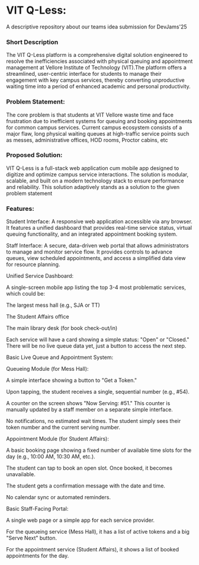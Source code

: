 # VIT Q-Less:
A descriptive repository about our teams idea submission for DevJams'25

### Short Description
The VIT Q-Less platform is a comprehensive digital solution engineered to resolve the inefficiencies associated with physical queuing and appointment management at Vellore Institute of Technology (VIT).The platform offers a streamlined, user-centric interface for students to manage their engagement with key campus services, thereby converting unproductive waiting time into a period of enhanced academic and personal productivity.

### Problem Statement:
The core problem is that students at VIT Vellore waste time and face frustration due to inefficient systems for queuing and booking appointments for common campus services.
Current campus ecosystem consists of a major flaw, long physical waiting queues at high-traffic service points such as messes, administrative offices, HOD rooms, Proctor cabins, etc

### Proposed Solution:
VIT Q-Less is a full-stack web application cum mobile app designed to digitize and optimize campus service interactions. The solution is modular, scalable, and built on a modern technology stack to ensure performance and reliability. This solution adaptively stands as a solution to the given problem statement

### Features:
Student Interface: A responsive web application accessible via any browser. It features a unified dashboard that provides real-time service status, virtual queuing functionality, and an integrated appointment booking system.

Staff Interface: A secure, data-driven web portal that allows administrators to manage and monitor service flow. It provides controls to advance queues, view scheduled appointments, and access a simplified data view for resource planning.

Unified Service Dashboard:

A single-screen mobile app listing the top 3-4 most problematic services, which could be:

The largest mess hall (e.g., SJA or TT)

The Student Affairs office

The main library desk (for book check-out/in)

Each service will have a card showing a simple status: "Open" or "Closed." There will be no live queue data yet, just a button to access the next step.

Basic Live Queue and Appointment System:

Queueing Module (for Mess Hall):

A simple interface showing a button to "Get a Token."

Upon tapping, the student receives a single, sequential number (e.g., #54).

A counter on the screen shows "Now Serving: #51." This counter is manually updated by a staff member on a separate simple interface.

No notifications, no estimated wait times. The student simply sees their token number and the current serving number.

Appointment Module (for Student Affairs):

A basic booking page showing a fixed number of available time slots for the day (e.g., 10:00 AM, 10:30 AM, etc.).

The student can tap to book an open slot. Once booked, it becomes unavailable.

The student gets a confirmation message with the date and time.

No calendar sync or automated reminders.

Basic Staff-Facing Portal:

A single web page or a simple app for each service provider.

For the queueing service (Mess Hall), it has a list of active tokens and a big "Serve Next" button.

For the appointment service (Student Affairs), it shows a list of booked appointments for the day.
